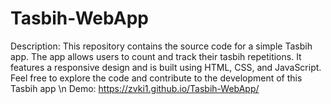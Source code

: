 # Tasbih-WebApp
Description: This repository contains the source code for a simple Tasbih app. The app allows users to count and track their tasbih repetitions. It features a responsive design and is built using HTML, CSS, and JavaScript. Feel free to explore the code and contribute to the development of this Tasbih app \n
Demo: https://zvki1.github.io/Tasbih-WebApp/
